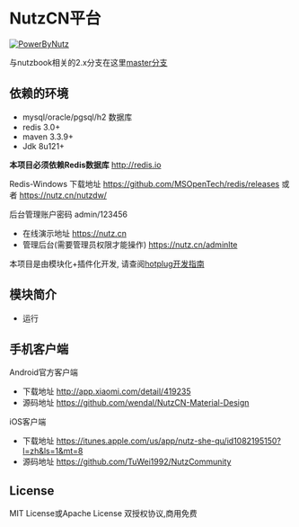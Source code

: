 # NutzCN平台

[![PowerByNutz](https://img.shields.io/badge/PowerBy-Nutz-green.svg?style=plastic)](https://github.com/nutzam/nutz)

与nutzbook相关的2.x分支在这里[master分支](https://github.com/wendal/nutz-book-project/tree/master)

## 依赖的环境

* mysql/oracle/pgsql/h2 数据库
* redis 3.0+
* maven 3.3.9+
* Jdk 8u121+

**本项目必须依赖Redis数据库** http://redis.io

Redis-Windows 下载地址  https://github.com/MSOpenTech/redis/releases 或者 https://nutz.cn/nutzdw/

后台管理账户密码 admin/123456

* 在线演示地址 https://nutz.cn 
* 管理后台(需要管理员权限才能操作)  https://nutz.cn/adminlte

本项目是由模块化+插件化开发, 请查阅[hotplug开发指南](https://github.com/nutzam/nutzmore/tree/master/nutz-plugins-hotplug)

## 模块简介

* 运行

## 手机客户端

Android官方客户端 

  * 下载地址 http://app.xiaomi.com/detail/419235
  * 源码地址 https://github.com/wendal/NutzCN-Material-Design

iOS客户端

  * 下载地址 https://itunes.apple.com/us/app/nutz-she-qu/id1082195150?l=zh&ls=1&mt=8
  * 源码地址 https://github.com/TuWei1992/NutzCommunity

## License

MIT License或Apache License 双授权协议,商用免费
